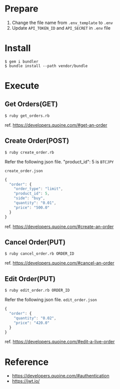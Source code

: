 # Prepare
1. Change the file name from `.env_template` to `.env`
2. Update `API_TOKEN_ID` and `API_SECRET` in `.env` file

# Install
```
$ gem i bundler
$ bundle install --path vendor/bundle
```

# Execute
## Get Orders(GET)
```
$ ruby get_orders.rb
```

ref. https://developers.quoine.com/#get-an-order

## Create Order(POST)
```
$ ruby create_order.rb
```

Refer the following json file. "product_id": 5 is `BTCJPY`

`create_order.json`
```js
{
  "order": {
    "order_type": "limit",
    "product_id": 5,
    "side": "buy",
    "quantity": "0.01",
    "price": "500.0"
  }
}
```

ref. https://developers.quoine.com/#create-an-order

## Cancel Order(PUT)
```
$ ruby cancel_order.rb ORDER_ID
```

ref. https://developers.quoine.com/#cancel-an-order

## Edit Order(PUT)
```
$ ruby edit_order.rb ORDER_ID
```

Refer the following json file.
`edit_order.json`
```js
{
  "order": {
    "quantity": "0.02",
    "price": "420.0"
  }
}
```

ref. https://developers.quoine.com/#edit-a-live-order

# Reference
* https://developers.quoine.com/#authentication
* https://jwt.io/